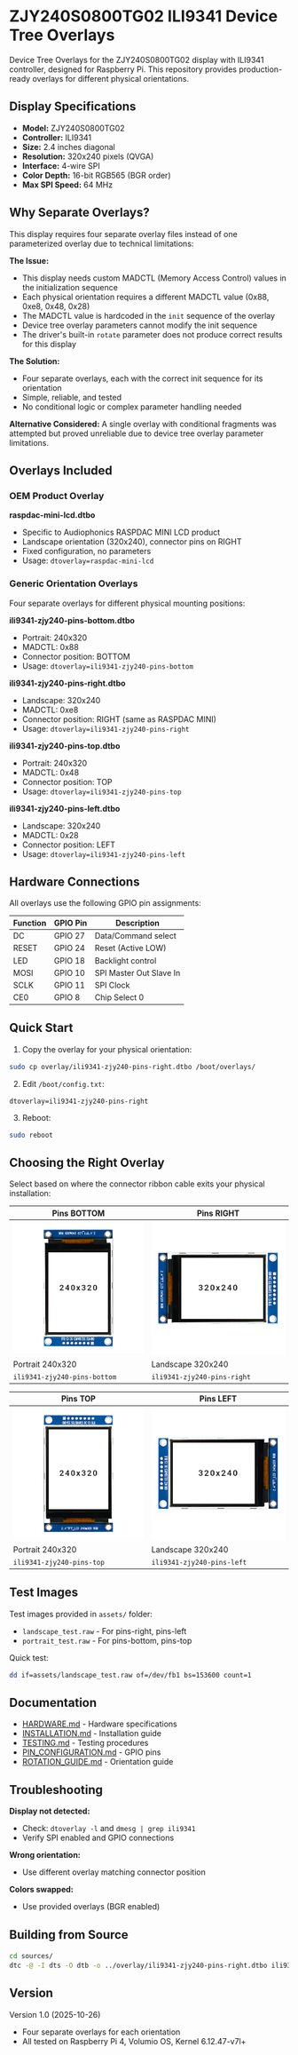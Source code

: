 # ZJY240S0800TG02 ILI9341 Device Tree Overlays

Device Tree Overlays for the ZJY240S0800TG02 display with ILI9341 controller, designed for Raspberry Pi. This repository provides production-ready overlays for different physical orientations.

## Display Specifications

- **Model:** ZJY240S0800TG02
- **Controller:** ILI9341
- **Size:** 2.4 inches diagonal
- **Resolution:** 320x240 pixels (QVGA)
- **Interface:** 4-wire SPI
- **Color Depth:** 16-bit RGB565 (BGR order)
- **Max SPI Speed:** 64 MHz

## Why Separate Overlays?

This display requires four separate overlay files instead of one parameterized overlay due to technical limitations:

**The Issue:**
- This display needs custom MADCTL (Memory Access Control) values in the initialization sequence
- Each physical orientation requires a different MADCTL value (0x88, 0xe8, 0x48, 0x28)
- The MADCTL value is hardcoded in the `init` sequence of the overlay
- Device tree overlay parameters cannot modify the init sequence
- The driver's built-in `rotate` parameter does not produce correct results for this display

**The Solution:**
- Four separate overlays, each with the correct init sequence for its orientation
- Simple, reliable, and tested
- No conditional logic or complex parameter handling needed

**Alternative Considered:**
A single overlay with conditional fragments was attempted but proved unreliable due to device tree overlay parameter limitations.

## Overlays Included

### OEM Product Overlay

**raspdac-mini-lcd.dtbo**
- Specific to Audiophonics RASPDAC MINI LCD product
- Landscape orientation (320x240), connector pins on RIGHT
- Fixed configuration, no parameters
- Usage: `dtoverlay=raspdac-mini-lcd`

### Generic Orientation Overlays

Four separate overlays for different physical mounting positions:

**ili9341-zjy240-pins-bottom.dtbo**
- Portrait: 240x320
- MADCTL: 0x88
- Connector position: BOTTOM
- Usage: `dtoverlay=ili9341-zjy240-pins-bottom`

**ili9341-zjy240-pins-right.dtbo**
- Landscape: 320x240  
- MADCTL: 0xe8
- Connector position: RIGHT (same as RASPDAC MINI)
- Usage: `dtoverlay=ili9341-zjy240-pins-right`

**ili9341-zjy240-pins-top.dtbo**
- Portrait: 240x320
- MADCTL: 0x48
- Connector position: TOP
- Usage: `dtoverlay=ili9341-zjy240-pins-top`

**ili9341-zjy240-pins-left.dtbo**
- Landscape: 320x240
- MADCTL: 0x28
- Connector position: LEFT
- Usage: `dtoverlay=ili9341-zjy240-pins-left`

## Hardware Connections

All overlays use the following GPIO pin assignments:

| Function | GPIO Pin | Description |
|----------|----------|-------------|
| DC       | GPIO 27  | Data/Command select |
| RESET    | GPIO 24  | Reset (Active LOW) |
| LED      | GPIO 18  | Backlight control |
| MOSI     | GPIO 10  | SPI Master Out Slave In |
| SCLK     | GPIO 11  | SPI Clock |
| CE0      | GPIO 8   | Chip Select 0 |

## Quick Start

1. Copy the overlay for your physical orientation:
```bash
sudo cp overlay/ili9341-zjy240-pins-right.dtbo /boot/overlays/
```

2. Edit `/boot/config.txt`:
```
dtoverlay=ili9341-zjy240-pins-right
```

3. Reboot:
```bash
sudo reboot
```

## Choosing the Right Overlay

Select based on where the connector ribbon cable exits your physical installation:

| Pins BOTTOM | Pins RIGHT |
|-------------|------------|
| ![Pins BOTTOM](assets/orientation-pins-bottom.png) | ![Pins RIGHT](assets/orientation-pins-right.png) |
| Portrait 240x320 | Landscape 320x240 |
| `ili9341-zjy240-pins-bottom` | `ili9341-zjy240-pins-right` |

| Pins TOP | Pins LEFT |
|----------|-----------|
| ![Pins TOP](assets/orientation-pins-top.png) | ![Pins LEFT](assets/orientation-pins-left.png) |
| Portrait 240x320 | Landscape 320x240 |
| `ili9341-zjy240-pins-top` | `ili9341-zjy240-pins-left` |

## Test Images

Test images provided in `assets/` folder:
- `landscape_test.raw` - For pins-right, pins-left
- `portrait_test.raw` - For pins-bottom, pins-top

Quick test:
```bash
dd if=assets/landscape_test.raw of=/dev/fb1 bs=153600 count=1
```

## Documentation

- [HARDWARE.md](docs/HARDWARE.md) - Hardware specifications
- [INSTALLATION.md](docs/INSTALLATION.md) - Installation guide
- [TESTING.md](docs/TESTING.md) - Testing procedures
- [PIN_CONFIGURATION.md](docs/PIN_CONFIGURATION.md) - GPIO pins
- [ROTATION_GUIDE.md](docs/ROTATION_GUIDE.md) - Orientation guide

## Troubleshooting

**Display not detected:**
- Check: `dtoverlay -l` and `dmesg | grep ili9341`
- Verify SPI enabled and GPIO connections

**Wrong orientation:**
- Use different overlay matching connector position

**Colors swapped:**
- Use provided overlays (BGR enabled)

## Building from Source

```bash
cd sources/
dtc -@ -I dts -O dtb -o ../overlay/ili9341-zjy240-pins-right.dtbo ili9341-zjy240-pins-right.dts
```

## Version

Version 1.0 (2025-10-26)
- Four separate overlays for each orientation
- All tested on Raspberry Pi 4, Volumio OS, Kernel 6.12.47-v7l+
